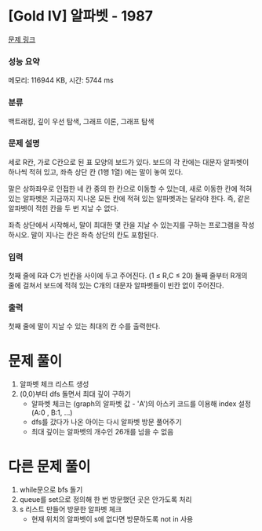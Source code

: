 # [Gold IV] 알파벳 - 1987 

[문제 링크](https://www.acmicpc.net/problem/1987) 

### 성능 요약

메모리: 116944 KB, 시간: 5744 ms

### 분류

백트래킹, 깊이 우선 탐색, 그래프 이론, 그래프 탐색

### 문제 설명

<p>세로 R칸, 가로 C칸으로 된 표 모양의 보드가 있다. 보드의 각 칸에는 대문자 알파벳이 하나씩 적혀 있고, 좌측 상단 칸 (1행 1열) 에는 말이 놓여 있다.</p>

<p>말은 상하좌우로 인접한 네 칸 중의 한 칸으로 이동할 수 있는데, 새로 이동한 칸에 적혀 있는 알파벳은 지금까지 지나온 모든 칸에 적혀 있는 알파벳과는 달라야 한다. 즉, 같은 알파벳이 적힌 칸을 두 번 지날 수 없다.</p>

<p>좌측 상단에서 시작해서, 말이 최대한 몇 칸을 지날 수 있는지를 구하는 프로그램을 작성하시오. 말이 지나는 칸은 좌측 상단의 칸도 포함된다.</p>

### 입력 

 <p>첫째 줄에 R과 C가 빈칸을 사이에 두고 주어진다. (1 ≤ R,C ≤ 20) 둘째 줄부터 R개의 줄에 걸쳐서 보드에 적혀 있는 C개의 대문자 알파벳들이 빈칸 없이 주어진다.</p>

### 출력 

 <p>첫째 줄에 말이 지날 수 있는 최대의 칸 수를 출력한다.</p>

# 문제 풀이
1. 알파벳 체크 리스트 생성 
2. (0,0)부터 dfs 돌면서 최대 깊이 구하기
    - 알파벳 체크는 (graph의 알파벳 값 - 'A')의 아스키 코드를 이용해 index 설정(A:0 , B:1, ...)
    - dfs를 갔다가 나온 아이는 다시 알파벳 방문 풀어주기
    - 최대 깊이는 알파벳의 개수인 26개를 넘을 수 없음

# 다른 문제 풀이
1. while문으로 bfs 돌기
2. queue를 set으로 정의해 한 번 방문했던 곳은 안가도록 처리
3. s 리스트 만들어 방문한 알파벳 체크
    - 현재 위치의 알파벳이 s에 없다면 방문하도록 not in 사용